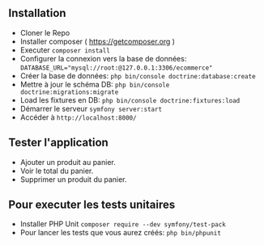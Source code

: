 ## Installation
* Cloner le Repo
* Installer composer ( https://getcomposer.org )
* Executer `composer install`
* Configurer la connexion vers la base de données: `DATABASE_URL="mysql://root:@127.0.0.1:3306/ecommerce"`
* Créer la base de données: `php bin/console doctrine:database:create`
* Mettre à jour le schéma DB: `php bin/console doctrine:migrations:migrate`
* Load les fixtures en DB: `php bin/console doctrine:fixtures:load
  `
* Démarrer le serveur `symfony server:start`
* Accéder à `http://localhost:8000/`

## Tester l'application
* Ajouter un produit au panier.
* Voir le total du panier.
* Supprimer un produit du panier.

## Pour executer les tests unitaires
* Installer PHP Unit `composer require --dev symfony/test-pack`
* Pour lancer les tests que vous aurez créés: `php bin/phpunit`
